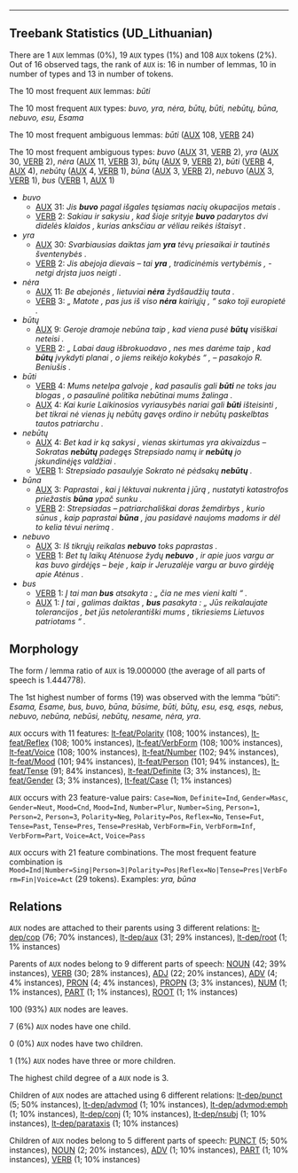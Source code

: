 

--------------------------------------------------------------------------------

## Treebank Statistics (UD_Lithuanian)

There are 1 `AUX` lemmas (0%), 19 `AUX` types (1%) and 108 `AUX` tokens (2%).
Out of 16 observed tags, the rank of `AUX` is: 16 in number of lemmas, 10 in number of types and 13 in number of tokens.

The 10 most frequent `AUX` lemmas: <em>būti</em>

The 10 most frequent `AUX` types:  <em>buvo, yra, nėra, būtų, būti, nebūtų, būna, nebuvo, esu, Esama</em>

The 10 most frequent ambiguous lemmas: <em>būti</em> ([AUX]() 108, [VERB]() 24)

The 10 most frequent ambiguous types:  <em>buvo</em> ([AUX]() 31, [VERB]() 2), <em>yra</em> ([AUX]() 30, [VERB]() 2), <em>nėra</em> ([AUX]() 11, [VERB]() 3), <em>būtų</em> ([AUX]() 9, [VERB]() 2), <em>būti</em> ([VERB]() 4, [AUX]() 4), <em>nebūtų</em> ([AUX]() 4, [VERB]() 1), <em>būna</em> ([AUX]() 3, [VERB]() 2), <em>nebuvo</em> ([AUX]() 3, [VERB]() 1), <em>bus</em> ([VERB]() 1, [AUX]() 1)


* <em>buvo</em>
  * [AUX]() 31: <em>Jis <b>buvo</b> pagal išgales tęsiamas nacių okupacijos metais .</em>
  * [VERB]() 2: <em>Sakiau ir sakysiu , kad šioje srityje <b>buvo</b> padarytos dvi didelės klaidos , kurias anksčiau ar vėliau reikės ištaisyt .</em>
* <em>yra</em>
  * [AUX]() 30: <em>Svarbiausias daiktas jam <b>yra</b> tėvų priesaikai ir tautinės šventenybės .</em>
  * [VERB]() 2: <em>Jis abejoja dievais – tai <b>yra</b> , tradicinėmis vertybėmis , - netgi drįsta juos neigti .</em>
* <em>nėra</em>
  * [AUX]() 11: <em>Be abejonės , lietuviai <b>nėra</b> žydšaudžių tauta .</em>
  * [VERB]() 3: <em>„ Matote , pas jus iš viso <b>nėra</b> kairiųjų , “ sako toji europietė .</em>
* <em>būtų</em>
  * [AUX]() 9: <em>Geroje dramoje nebūna taip , kad viena pusė <b>būtų</b> visiškai neteisi .</em>
  * [VERB]() 2: <em>„ Labai daug išbrokuodavo , nes mes darėme taip , kad <b>būtų</b> įvykdyti planai , o jiems reikėjo kokybės “ , – pasakojo R. Beniušis .</em>
* <em>būti</em>
  * [VERB]() 4: <em>Mums netelpa galvoje , kad pasaulis gali <b>būti</b> ne toks jau blogas , o pasaulinė politika nebūtinai mums žalinga .</em>
  * [AUX]() 4: <em>Kai kurie Laikinosios vyriausybės nariai gali <b>būti</b> išteisinti , bet tikrai nė vienas jų nebūtų gavęs ordino ir nebūtų paskelbtas tautos patriarchu .</em>
* <em>nebūtų</em>
  * [AUX]() 4: <em>Bet kad ir ką sakysi , vienas skirtumas yra akivaizdus – Sokratas <b>nebūtų</b> padegęs Strepsiado namų ir <b>nebūtų</b> jo įskundinėjęs valdžiai .</em>
  * [VERB]() 1: <em>Strepsiado pasaulyje Sokrato nė pėdsakų <b>nebūtų</b> .</em>
* <em>būna</em>
  * [AUX]() 3: <em>Paprastai , kai į lėktuvai nukrenta į jūrą , nustatyti katastrofos priežastis <b>būna</b> ypač sunku .</em>
  * [VERB]() 2: <em>Strepsiadas – patriarchališkai doras žemdirbys , kurio sūnus , kaip paprastai <b>būna</b> , jau pasidavė naujoms madoms ir dėl to kelia tėvui nerimą .</em>
* <em>nebuvo</em>
  * [AUX]() 3: <em>Iš tikrųjų reikalas <b>nebuvo</b> toks paprastas .</em>
  * [VERB]() 1: <em>Bet tų laikų Atėnuose žydų <b>nebuvo</b> , ir apie juos vargu ar kas buvo girdėjęs – beje , kaip ir Jeruzalėje vargu ar buvo girdėję apie Atėnus .</em>
* <em>bus</em>
  * [VERB]() 1: <em>Į tai man <b>bus</b> atsakyta : „ čia ne mes vieni kalti “ .</em>
  * [AUX]() 1: <em>Į tai , galimas daiktas , <b>bus</b> pasakyta : „ Jūs reikalaujate tolerancijos , bet jūs netolerantiški mums , tikriesiems Lietuvos patriotams “ .</em>

## Morphology

The form / lemma ratio of `AUX` is 19.000000 (the average of all parts of speech is 1.444778).

The 1st highest number of forms (19) was observed with the lemma “būti”: <em>Esama, Esame, bus, buvo, būna, būsime, būti, būtų, esu, esą, esąs, nebus, nebuvo, nebūna, nebūsi, nebūtų, nesame, nėra, yra</em>.

`AUX` occurs with 11 features: [lt-feat/Polarity]() (108; 100% instances), [lt-feat/Reflex]() (108; 100% instances), [lt-feat/VerbForm]() (108; 100% instances), [lt-feat/Voice]() (108; 100% instances), [lt-feat/Number]() (102; 94% instances), [lt-feat/Mood]() (101; 94% instances), [lt-feat/Person]() (101; 94% instances), [lt-feat/Tense]() (91; 84% instances), [lt-feat/Definite]() (3; 3% instances), [lt-feat/Gender]() (3; 3% instances), [lt-feat/Case]() (1; 1% instances)

`AUX` occurs with 23 feature-value pairs: `Case=Nom`, `Definite=Ind`, `Gender=Masc`, `Gender=Neut`, `Mood=Cnd`, `Mood=Ind`, `Number=Plur`, `Number=Sing`, `Person=1`, `Person=2`, `Person=3`, `Polarity=Neg`, `Polarity=Pos`, `Reflex=No`, `Tense=Fut`, `Tense=Past`, `Tense=Pres`, `Tense=PresHab`, `VerbForm=Fin`, `VerbForm=Inf`, `VerbForm=Part`, `Voice=Act`, `Voice=Pass`

`AUX` occurs with 21 feature combinations.
The most frequent feature combination is `Mood=Ind|Number=Sing|Person=3|Polarity=Pos|Reflex=No|Tense=Pres|VerbForm=Fin|Voice=Act` (29 tokens).
Examples: <em>yra, būna</em>


## Relations

`AUX` nodes are attached to their parents using 3 different relations: [lt-dep/cop]() (76; 70% instances), [lt-dep/aux]() (31; 29% instances), [lt-dep/root]() (1; 1% instances)

Parents of `AUX` nodes belong to 9 different parts of speech: [NOUN]() (42; 39% instances), [VERB]() (30; 28% instances), [ADJ]() (22; 20% instances), [ADV]() (4; 4% instances), [PRON]() (4; 4% instances), [PROPN]() (3; 3% instances), [NUM]() (1; 1% instances), [PART]() (1; 1% instances), [ROOT]() (1; 1% instances)

100 (93%) `AUX` nodes are leaves.

7 (6%) `AUX` nodes have one child.

0 (0%) `AUX` nodes have two children.

1 (1%) `AUX` nodes have three or more children.

The highest child degree of a `AUX` node is 3.

Children of `AUX` nodes are attached using 6 different relations: [lt-dep/punct]() (5; 50% instances), [lt-dep/advmod]() (1; 10% instances), [lt-dep/advmod:emph]() (1; 10% instances), [lt-dep/conj]() (1; 10% instances), [lt-dep/nsubj]() (1; 10% instances), [lt-dep/parataxis]() (1; 10% instances)

Children of `AUX` nodes belong to 5 different parts of speech: [PUNCT]() (5; 50% instances), [NOUN]() (2; 20% instances), [ADV]() (1; 10% instances), [PART]() (1; 10% instances), [VERB]() (1; 10% instances)

